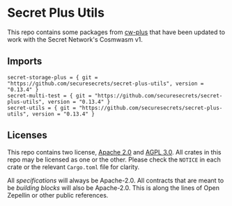 # Secret Plus Utils

This repo contains some packages from [cw-plus](https://github.com/CosmWasm/cw-plus) that have been updated to work with the Secret Network's Cosmwasm v1.

## Imports

```
secret-storage-plus = { git = "https://github.com/securesecrets/secret-plus-utils", version = "0.13.4" }
secret-multi-test = { git = "https://github.com/securesecrets/secret-plus-utils", version = "0.13.4" }
secret-utils = { git = "https://github.com/securesecrets/secret-plus-utils", version = "0.13.4" }
```

## Licenses

This repo contains two license, [Apache 2.0](./LICENSE-APACHE) and
[AGPL 3.0](./LICENSE-AGPL.md). All crates in this repo may be licensed
as one or the other. Please check the `NOTICE` in each crate or the
relevant `Cargo.toml` file for clarity.

All *specifications* will always be Apache-2.0. All contracts that are
meant to be *building blocks* will also be Apache-2.0. This is along
the lines of Open Zepellin or other public references.
